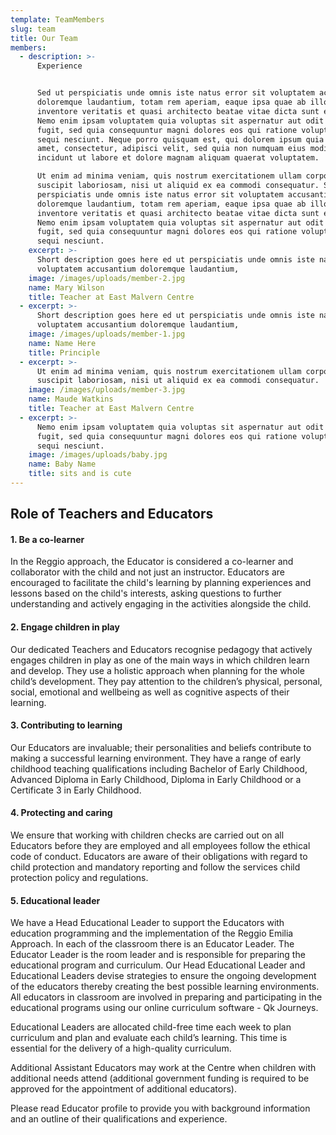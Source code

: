 ```yaml
---
template: TeamMembers
slug: team
title: Our Team
members:
  - description: >-
      Experience


      Sed ut perspiciatis unde omnis iste natus error sit voluptatem accusantium
      doloremque laudantium, totam rem aperiam, eaque ipsa quae ab illo
      inventore veritatis et quasi architecto beatae vitae dicta sunt explicabo.
      Nemo enim ipsam voluptatem quia voluptas sit aspernatur aut odit aut
      fugit, sed quia consequuntur magni dolores eos qui ratione voluptatem
      sequi nesciunt. Neque porro quisquam est, qui dolorem ipsum quia dolor sit
      amet, consectetur, adipisci velit, sed quia non numquam eius modi tempora
      incidunt ut labore et dolore magnam aliquam quaerat voluptatem. 

      Ut enim ad minima veniam, quis nostrum exercitationem ullam corporis
      suscipit laboriosam, nisi ut aliquid ex ea commodi consequatur. Sed ut
      perspiciatis unde omnis iste natus error sit voluptatem accusantium
      doloremque laudantium, totam rem aperiam, eaque ipsa quae ab illo
      inventore veritatis et quasi architecto beatae vitae dicta sunt explicabo.
      Nemo enim ipsam voluptatem quia voluptas sit aspernatur aut odit aut
      fugit, sed quia consequuntur magni dolores eos qui ratione voluptatem
      sequi nesciunt.
    excerpt: >-
      Short description goes here ed ut perspiciatis unde omnis iste natus sit
      voluptatem accusantium doloremque laudantium,
    image: /images/uploads/member-2.jpg
    name: Mary Wilson
    title: Teacher at East Malvern Centre
  - excerpt: >-
      Short description goes here ed ut perspiciatis unde omnis iste natus sit
      voluptatem accusantium doloremque laudantium,
    image: /images/uploads/member-1.jpg
    name: Name Here
    title: Principle
  - excerpt: >-
      Ut enim ad minima veniam, quis nostrum exercitationem ullam corporis
      suscipit laboriosam, nisi ut aliquid ex ea commodi consequatur.
    image: /images/uploads/member-3.jpg
    name: Maude Watkins
    title: Teacher at East Malvern Centre
  - excerpt: >-
      Nemo enim ipsam voluptatem quia voluptas sit aspernatur aut odit aut
      fugit, sed quia consequuntur magni dolores eos qui ratione voluptatem
      sequi nesciunt.
    image: /images/uploads/baby.jpg
    name: Baby Name
    title: sits and is cute
---
```

## Role of Teachers and Educators

#### 1. Be a co-learner

In the Reggio approach, the Educator is considered a co-learner and collaborator with the child and not just an instructor. Educators are encouraged to facilitate the child's learning by planning experiences and lessons based on the child's interests, asking questions to further understanding and actively engaging in the activities alongside the child.



#### 2. Engage children in play

Our dedicated Teachers and Educators recognise pedagogy that actively engages children in play as one of the main ways in which children learn and develop. They use a holistic approach when planning for the whole child’s development. They pay attention to the children’s physical, personal, social, emotional and wellbeing as well as cognitive aspects of their learning.



#### 3. Contributing to learning

Our Educators are invaluable; their personalities and beliefs contribute to making a successful learning environment. They have a range of early childhood teaching qualifications including Bachelor of Early Childhood, Advanced Diploma in Early Childhood, Diploma in Early Childhood or a Certificate 3 in Early Childhood.



#### 4. Protecting and caring

We ensure that working with children checks are carried out on all Educators before they are employed and all employees follow the ethical code of conduct. Educators are aware of their obligations with regard to child protection and mandatory reporting and follow the services child protection policy and regulations.



#### 5. Educational leader

We have a Head Educational Leader to support the Educators with education programming and the implementation of the Reggio Emilia Approach. In each of the classroom there is an Educator Leader. The Educator Leader is the room leader and is responsible for preparing the educational program and curriculum. Our Head Educational Leader and Educational Leaders devise strategies to ensure the ongoing development of the educators thereby creating the best possible learning environments. All educators in classroom are involved in preparing and participating in the educational programs using our online curriculum software - Qk Journeys.

Educational Leaders are allocated child-free time each week to plan curriculum and plan and evaluate each child’s learning. This time is essential for the delivery of a high-quality curriculum.

Additional Assistant Educators may work at the Centre when children with additional needs attend (additional government funding is required to be approved for the appointment of additional educators).

Please read Educator profile to provide you with background information and an outline of their qualifications and experience.
